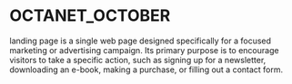 # OCTANET_OCTOBER
landing page is a single web page designed specifically for a focused marketing or advertising campaign. Its primary purpose is to encourage visitors to take a specific action, such as signing up for a newsletter, downloading an e-book, making a purchase, or filling out a contact form. 
